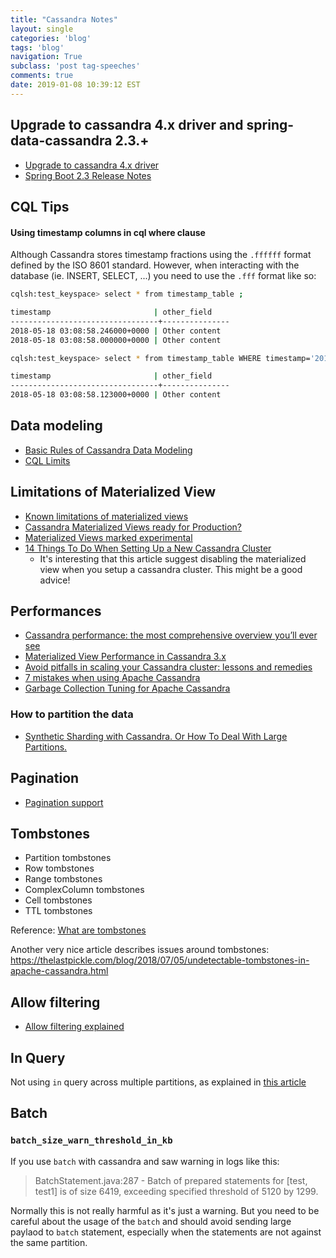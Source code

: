 ```yaml
---
title: "Cassandra Notes"
layout: single
categories: 'blog'
tags: 'blog'
navigation: True
subclass: 'post tag-speeches'
comments: true
date: 2019-01-08 10:39:12 EST
---
```


## Upgrade to cassandra 4.x driver and spring-data-cassandra 2.3.+

- [Upgrade to cassandra 4.x driver](https://docs.datastax.com/en/developer/java-driver/4.0/upgrade_guide/)
- [Spring Boot 2.3 Release Notes](https://github.com/spring-projects/spring-boot/wiki/Spring-Boot-2.3-Release-Notes)

## CQL Tips

#### Using timestamp columns in cql where clause

Although Cassandra stores timestamp fractions using the `.ffffff` format defined by the ISO 8601 standard. However, when interacting with the database (ie. INSERT, SELECT, ...) you need to use the `.fff` format like so:

```bash
cqlsh:test_keyspace> select * from timestamp_table ;

timestamp                       | other_field
---------------------------------+---------------
2018-05-18 03:08:58.246000+0000 | Other content
2018-05-18 03:08:58.000000+0000 | Other content

cqlsh:test_keyspace> select * from timestamp_table WHERE timestamp='2018-05-18 03:08:58.123+0000';

timestamp                       | other_field
---------------------------------+---------------
2018-05-18 03:08:58.123000+0000 | Other content
```

## Data modeling

- [Basic Rules of Cassandra Data Modeling](https://www.datastax.com/blog/2015/02/basic-rules-cassandra-data-modeling)
- [CQL Limits](https://docs.datastax.com/en/cql/3.3/cql/cql_reference/refLimits.html)

## Limitations of Materialized View

- [Known limitations of materialized views](https://docs.datastax.com/en/cql/3.3/cql/cql_using/knownLimitationsMV.html)
- [Cassandra Materialized Views ready for Production?](https://techblog.fexcofts.com/2018/05/08/cassandra-materialized-views-ready-for-production/)
- [Materialized Views marked experimental](https://www.mail-archive.com/user@cassandra.apache.org/msg54073.html)
- [14 Things To Do When Setting Up a New Cassandra Cluster](https://thelastpickle.com/blog/2019/01/30/new-cluster-recommendations.html)
  - It's interesting that this article suggest disabling the materialized view when you setup a cassandra cluster. This might be a good advice!

## Performances

- [Cassandra performance: the most comprehensive overview you’ll ever see](https://www.scnsoft.com/blog/cassandra-performance)
- [Materialized View Performance in Cassandra 3.x](https://www.datastax.com/dev/blog/materialized-view-performance-in-cassandra-3-x)
- [Avoid pitfalls in scaling your Cassandra cluster: lessons and remedies](https://medium.com/walmartlabs/avoid-pitfalls-in-scaling-your-cassandra-cluster-lessons-and-remedies-a71ca01f8c04)
- [7 mistakes when using Apache Cassandra](https://blog.softwaremill.com/7-mistakes-when-using-apache-cassandra-51d2cf6df519)
- [Garbage Collection Tuning for Apache Cassandra](https://thelastpickle.com/blog/2018/04/11/gc-tuning.html)

### How to partition the data

- [Synthetic Sharding with Cassandra. Or How To Deal With Large Partitions.](https://medium.com/@foundev/synthetic-sharding-in-cassandra-to-deal-with-large-partitions-2124b2fd788b)

## Pagination

- [Pagination support](https://docs.datastax.com/en/developer/java-driver/3.2/manual/paging/)

## Tombstones

- Partition tombstones
- Row tombstones
- Range tombstones
- ComplexColumn tombstones
- Cell tombstones
- TTL tombstones

Reference: [What are tombstones](https://docs.datastax.com/en/dse/5.1/dse-arch/datastax_enterprise/dbInternals/archTombstones.html)

Another very nice article describes issues around tombstones: https://thelastpickle.com/blog/2018/07/05/undetectable-tombstones-in-apache-cassandra.html


## Allow filtering

- [Allow filtering explained](https://www.datastax.com/blog/2014/12/allow-filtering-explained)

## In Query

Not using `in` query across multiple partitions, as explained in [this article](https://lostechies.com/ryansvihla/2014/09/22/cassandra-query-patterns-not-using-the-in-query-for-multiple-partitions/)


## Batch

### `batch_size_warn_threshold_in_kb`
If you use `batch` with cassandra and saw warning in logs like this:
> BatchStatement.java:287 - Batch of prepared statements for [test, test1] is of size 6419, exceeding specified threshold of 5120 by 1299.

Normally this is not really harmful as it's just a warning. But you need to be careful about the usage of the `batch` and should avoid sending large paylaod to `batch` statement, especially when the statements are not against the same partition.
